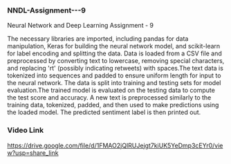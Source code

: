 ### NNDL-Assignment---9
Neural Network and Deep Learning Assignment - 9

The necessary libraries are imported, including pandas for data manipulation, Keras for building the neural network model, and scikit-learn for label encoding and splitting the data.
Data is loaded from a CSV file and preprocessed by converting text to lowercase, removing special characters, and replacing 'rt' (possibly indicating retweets) with spaces.The text data is tokenized into sequences and padded to ensure uniform length for input to the neural network.
The data is split into training and testing sets for model evaluation.The trained model is evaluated on the testing data to compute the test score and accuracy.
A new text is preprocessed similarly to the training data, tokenized, padded, and then used to make predictions using the loaded model. The predicted sentiment label is then printed out.

### Video Link
https://drive.google.com/file/d/1FMAO2jQIRUJejgt7kiUK5YeDmp3cEYr0/view?usp=share_link

